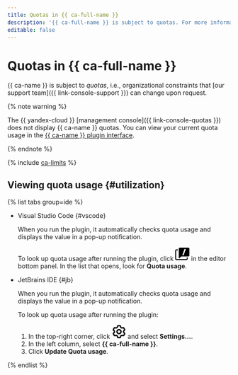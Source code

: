 ```yaml
---
title: Quotas in {{ ca-full-name }}
description: '{{ ca-full-name }} is subject to quotas. For more information about the service limitations, read this article.'
editable: false
---
```


# Quotas in {{ ca-full-name }}

{{ ca-name }} is subject to _quotas_, i.e., organizational constraints that [our support team]({{ link-console-support }}) can change upon request.

{% note warning %}

The {{ yandex-cloud }} [management console]({{ link-console-quotas }}) does not display {{ ca-name }} quotas. You can view your current quota usage in the [{{ ca-name }} plugin interface](#utilization).

{% endnote %}

{% include [ca-limits](../../_includes/ca-limits.md) %}

## Viewing quota usage {#utilization}

{% list tabs group=ide %}

- Visual Studio Code {#vscode}

  When you run the plugin, it automatically checks quota usage and displays the value in a pop-up notification.

  To look up quota usage after running the plugin, click ![image](../../_assets/code-assistant/vsc-icon-small.svg) in the editor bottom panel. In the list that opens, look for **Quota usage**.

- JetBrains IDE {#jb}

  When you run the plugin, it automatically checks quota usage and displays the value in a pop-up notification.

  To look up quota usage after running the plugin:
  1. In the top-right corner, click ![image](../../_assets/console-icons/gear.svg) and select **Settings...**.
  1. In the left column, select **{{ ca-full-name }}**.
  1. Click **Update Quota usage**.

{% endlist %}